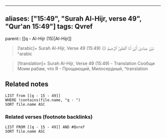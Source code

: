 
---
aliases: ["15:49", "Surah Al-Hijr, verse 49", "Qur'an 15:49"]
tags: Qvref
---

parent:: [[q - Al-Hijr (15)|Al-Hijr]]

> [!arabic]+ Surah Al-Hijr, Verse 49 (15:49)
> <span class="quran-arabic">۞ نَبِّئْ عِبَادِىٓ أَنِّىٓ أَنَا ٱلْغَفُورُ ٱلرَّحِيمُ</span>
^arabic

> [!translation]+ Surah Al-Hijr, Verse 49 (15:49) - Translation
> Сообщи Моим рабам, что Я - Прощающий, Милосердный,
^translation



## Related notes
```dataview
LIST from [[q - 15 - 49]]
WHERE !contains(file.name, "q - ")
SORT file.name ASC
```

### Related verses (footnote backlinks)
```dataview
LIST FROM [[q - 15 - 49]] AND #Qvref
SORT file.name ASC
```

